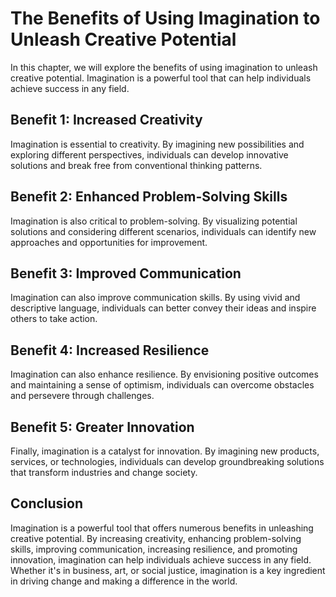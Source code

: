 The Benefits of Using Imagination to Unleash Creative Potential
================================================================================================

In this chapter, we will explore the benefits of using imagination to unleash creative potential. Imagination is a powerful tool that can help individuals achieve success in any field.

Benefit 1: Increased Creativity
-------------------------------

Imagination is essential to creativity. By imagining new possibilities and exploring different perspectives, individuals can develop innovative solutions and break free from conventional thinking patterns.

Benefit 2: Enhanced Problem-Solving Skills
------------------------------------------

Imagination is also critical to problem-solving. By visualizing potential solutions and considering different scenarios, individuals can identify new approaches and opportunities for improvement.

Benefit 3: Improved Communication
---------------------------------

Imagination can also improve communication skills. By using vivid and descriptive language, individuals can better convey their ideas and inspire others to take action.

Benefit 4: Increased Resilience
-------------------------------

Imagination can also enhance resilience. By envisioning positive outcomes and maintaining a sense of optimism, individuals can overcome obstacles and persevere through challenges.

Benefit 5: Greater Innovation
-----------------------------

Finally, imagination is a catalyst for innovation. By imagining new products, services, or technologies, individuals can develop groundbreaking solutions that transform industries and change society.

Conclusion
----------

Imagination is a powerful tool that offers numerous benefits in unleashing creative potential. By increasing creativity, enhancing problem-solving skills, improving communication, increasing resilience, and promoting innovation, imagination can help individuals achieve success in any field. Whether it's in business, art, or social justice, imagination is a key ingredient in driving change and making a difference in the world.
